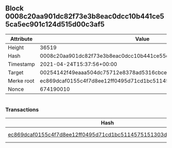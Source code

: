 ## Block 0008c20aa901dc82f73e3b8eac0dcc10b441ce55ca5ec901c124d515d00c3af5

Attribute | Value
--- | ---
Height | 36519
Hash | 0008c20aa901dc82f73e3b8eac0dcc10b441ce55ca5ec901c124d515d00c3af5
Timestamp | 2021-04-24T15:37:56+00:00
Target | 00254142f49eaaa504dc75712e8378ad5316cbcead634704b3734b6271167cc4
Merke root | ec869dcaf0155c4f7d8ee12ff0495d71cd1bc5114575151303d97915a112accf
Nonce | 674190010

```

```

### Transactions

Hash | Amount
--- | ---
[ec869dcaf0155c4f7d8ee12ff0495d71cd1bc5114575151303d97915a112accf](ec869dcaf0155c4f7d8ee12ff0495d71cd1bc5114575151303d97915a112accf.md) | 10.00000000 SKEPTI 
